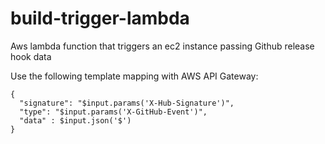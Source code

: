 # build-trigger-lambda
Aws lambda function that triggers an ec2 instance passing Github release hook data

Use the following template mapping with AWS API Gateway:

```text
{
  "signature": "$input.params('X-Hub-Signature')",
  "type": "$input.params('X-GitHub-Event')",
  "data" : $input.json('$')
}
```

